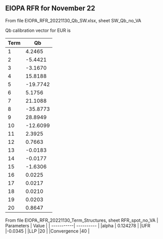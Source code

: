 ## EIOPA RFR for November 22

From file EIOPA_RFR_20221130_Qb_SW.xlsx, sheet SW_Qb_no_VA

Qb calibration vector for EUR is 

| Term       | Qb         | 
| -----------| ---------- | 
|1	| 4.2465 |
|2	|-5.4421 |
|3	|-3.1670 |
|4	| 15.8188 |
|5	|-19.7742 |
|6	| 5.1756 |
|7	| 21.1088 |
|8	|-35.8773 |
|9	| 28.8949 |
|10	|-12.6099 |
|11	| 2.3925 |
|12	| 0.7663 |
|13	|-0.0183 |
|14	|-0.0177 |
|15	|-1.6306 |
|16	| 0.0225 |
|17	| 0.0217 |
|18	| 0.0210 |
|19	| 0.0203 |
|20	| 0.8647 |


From file EIOPA_RFR_20221130_Term_Structures, sheet RFR_spot_no_VA
| Parameters  | Value     | 
| -----------| ---------- | 
|alpha	| 0.124278 |
|UFR	|-0.0345 |
|LLP	|20 |
|Convergence	|40 |



